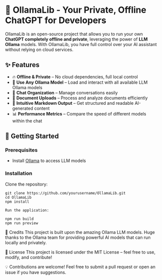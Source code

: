 # 🚀 OllamaLib - Your Private, Offline ChatGPT for Developers  

OllamaLib is an open-source project that allows you to run your own **ChatGPT completely offline and private**, leveraging the power of **LLM Ollama** models. With OllamaLib, you have full control over your AI assistant without relying on cloud services.  

## ✨ Features  

- 🔥 **Offline & Private** – No cloud dependencies, full local control  
- 🧠 **Use Any Ollama Model** – Load and interact with all available LLM Ollama models  
- 📂 **Chat Organization** – Manage conversations easily  
- 📝 **Document Uploads** – Process and analyze documents efficiently  
- 🎨 **Intuitive Markdown Output** – Get structured and readable AI-generated content  
- 📊 **Performance Metrics** – Compare the speed of different models within the chat  

## 🚀 Getting Started  

### Prerequisites  

- Install [Ollama](https://ollama.com) to access LLM models  

### Installation  

Clone the repository:  

```
git clone https://github.com/yourusername/OllamaLib.git
cd OllamaLib
npm install

Run the application:

npm run build
npm run preview
```

🔗 Credits
This project is built upon the amazing Ollama LLM models. Huge thanks to the Ollama team for providing powerful AI models that can run locally and privately.

📜 License
This project is licensed under the MIT License – feel free to use, modify, and contribute!

💡 Contributions are welcome! Feel free to submit a pull request or open an issue if you have suggestions.
